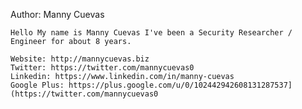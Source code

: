 Author: Manny Cuevas

    Hello My name is Manny Cuevas I've been a Security Researcher / Engineer for about 8 years.
    
    Website: http://mannycuevas.biz
    Twitter: https://twitter.com/mannycuevas0
    Linkedin: https://www.linkedin.com/in/manny-cuevas
    Google Plus: https://plus.google.com/u/0/102442942608131287537](https://twitter.com/mannycuevas0
    
 
    
